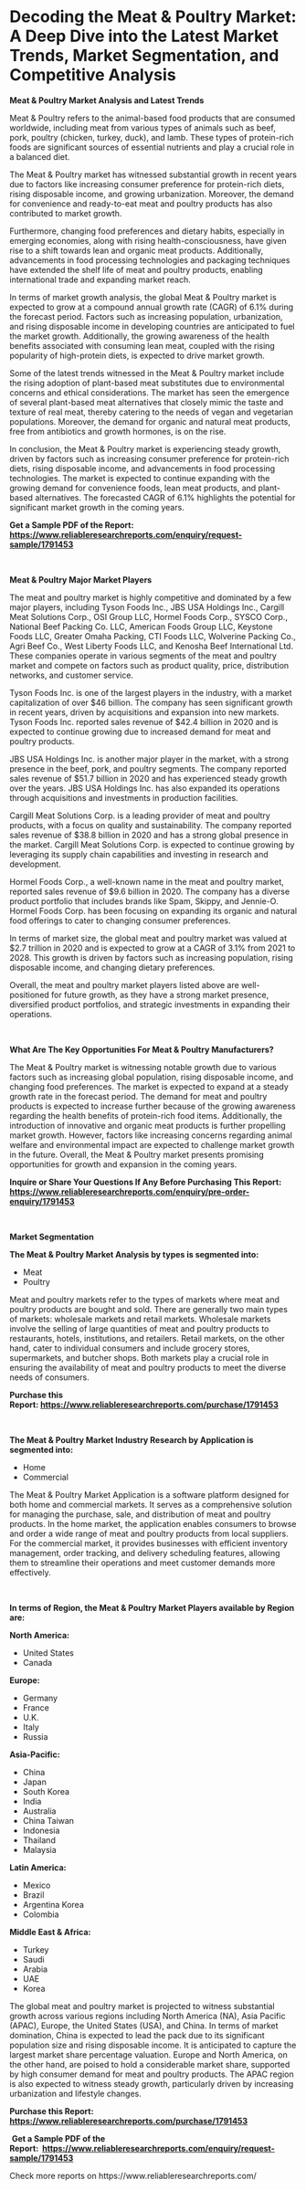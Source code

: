 <p><h1>Decoding the Meat & Poultry Market: A Deep Dive into the Latest Market Trends, Market Segmentation, and Competitive Analysis</h1></p><p><strong>Meat & Poultry Market Analysis and Latest Trends</strong></p>
<p><p>Meat & Poultry refers to the animal-based food products that are consumed worldwide, including meat from various types of animals such as beef, pork, poultry (chicken, turkey, duck), and lamb. These types of protein-rich foods are significant sources of essential nutrients and play a crucial role in a balanced diet.</p><p>The Meat & Poultry market has witnessed substantial growth in recent years due to factors like increasing consumer preference for protein-rich diets, rising disposable income, and growing urbanization. Moreover, the demand for convenience and ready-to-eat meat and poultry products has also contributed to market growth.</p><p>Furthermore, changing food preferences and dietary habits, especially in emerging economies, along with rising health-consciousness, have given rise to a shift towards lean and organic meat products. Additionally, advancements in food processing technologies and packaging techniques have extended the shelf life of meat and poultry products, enabling international trade and expanding market reach.</p><p>In terms of market growth analysis, the global Meat & Poultry market is expected to grow at a compound annual growth rate (CAGR) of 6.1% during the forecast period. Factors such as increasing population, urbanization, and rising disposable income in developing countries are anticipated to fuel the market growth. Additionally, the growing awareness of the health benefits associated with consuming lean meat, coupled with the rising popularity of high-protein diets, is expected to drive market growth.</p><p>Some of the latest trends witnessed in the Meat & Poultry market include the rising adoption of plant-based meat substitutes due to environmental concerns and ethical considerations. The market has seen the emergence of several plant-based meat alternatives that closely mimic the taste and texture of real meat, thereby catering to the needs of vegan and vegetarian populations. Moreover, the demand for organic and natural meat products, free from antibiotics and growth hormones, is on the rise.</p><p>In conclusion, the Meat & Poultry market is experiencing steady growth, driven by factors such as increasing consumer preference for protein-rich diets, rising disposable income, and advancements in food processing technologies. The market is expected to continue expanding with the growing demand for convenience foods, lean meat products, and plant-based alternatives. The forecasted CAGR of 6.1% highlights the potential for significant market growth in the coming years.</p></p>
<p><strong>Get a Sample PDF of the Report:&nbsp; <a href="https://www.reliableresearchreports.com/enquiry/request-sample/1791453">https://www.reliableresearchreports.com/enquiry/request-sample/1791453</a></strong></p>
<p>&nbsp;</p>
<p><strong>Meat & Poultry Major Market Players</strong></p>
<p><p>The meat and poultry market is highly competitive and dominated by a few major players, including Tyson Foods Inc., JBS USA Holdings Inc., Cargill Meat Solutions Corp., OSI Group LLC, Hormel Foods Corp., SYSCO Corp., National Beef Packing Co. LLC, American Foods Group LLC, Keystone Foods LLC, Greater Omaha Packing, CTI Foods LLC, Wolverine Packing Co., Agri Beef Co., West Liberty Foods LLC, and Kenosha Beef International Ltd. These companies operate in various segments of the meat and poultry market and compete on factors such as product quality, price, distribution networks, and customer service.</p><p>Tyson Foods Inc. is one of the largest players in the industry, with a market capitalization of over $46 billion. The company has seen significant growth in recent years, driven by acquisitions and expansion into new markets. Tyson Foods Inc. reported sales revenue of $42.4 billion in 2020 and is expected to continue growing due to increased demand for meat and poultry products.</p><p>JBS USA Holdings Inc. is another major player in the market, with a strong presence in the beef, pork, and poultry segments. The company reported sales revenue of $51.7 billion in 2020 and has experienced steady growth over the years. JBS USA Holdings Inc. has also expanded its operations through acquisitions and investments in production facilities.</p><p>Cargill Meat Solutions Corp. is a leading provider of meat and poultry products, with a focus on quality and sustainability. The company reported sales revenue of $38.8 billion in 2020 and has a strong global presence in the market. Cargill Meat Solutions Corp. is expected to continue growing by leveraging its supply chain capabilities and investing in research and development.</p><p>Hormel Foods Corp., a well-known name in the meat and poultry market, reported sales revenue of $9.6 billion in 2020. The company has a diverse product portfolio that includes brands like Spam, Skippy, and Jennie-O. Hormel Foods Corp. has been focusing on expanding its organic and natural food offerings to cater to changing consumer preferences.</p><p>In terms of market size, the global meat and poultry market was valued at $2.7 trillion in 2020 and is expected to grow at a CAGR of 3.1% from 2021 to 2028. This growth is driven by factors such as increasing population, rising disposable income, and changing dietary preferences.</p><p>Overall, the meat and poultry market players listed above are well-positioned for future growth, as they have a strong market presence, diversified product portfolios, and strategic investments in expanding their operations.</p></p>
<p>&nbsp;</p>
<p><strong>What Are The Key Opportunities For Meat & Poultry Manufacturers?</strong></p>
<p><p>The Meat & Poultry market is witnessing notable growth due to various factors such as increasing global population, rising disposable income, and changing food preferences. The market is expected to expand at a steady growth rate in the forecast period. The demand for meat and poultry products is expected to increase further because of the growing awareness regarding the health benefits of protein-rich food items. Additionally, the introduction of innovative and organic meat products is further propelling market growth. However, factors like increasing concerns regarding animal welfare and environmental impact are expected to challenge market growth in the future. Overall, the Meat & Poultry market presents promising opportunities for growth and expansion in the coming years.</p></p>
<p><strong>Inquire or Share Your Questions If Any Before Purchasing This Report: <a href="https://www.reliableresearchreports.com/enquiry/pre-order-enquiry/1791453">https://www.reliableresearchreports.com/enquiry/pre-order-enquiry/1791453</a></strong></p>
<p>&nbsp;</p>
<p><strong>Market Segmentation</strong></p>
<p><strong>The Meat & Poultry Market Analysis by types is segmented into:</strong></p>
<p><ul><li>Meat</li><li>Poultry</li></ul></p>
<p><p>Meat and poultry markets refer to the types of markets where meat and poultry products are bought and sold. There are generally two main types of markets: wholesale markets and retail markets. Wholesale markets involve the selling of large quantities of meat and poultry products to restaurants, hotels, institutions, and retailers. Retail markets, on the other hand, cater to individual consumers and include grocery stores, supermarkets, and butcher shops. Both markets play a crucial role in ensuring the availability of meat and poultry products to meet the diverse needs of consumers.</p></p>
<p><strong>Purchase this Report:&nbsp;<a href="https://www.reliableresearchreports.com/purchase/1791453">https://www.reliableresearchreports.com/purchase/1791453</a></strong></p>
<p>&nbsp;</p>
<p><strong>The Meat & Poultry Market Industry Research by Application is segmented into:</strong></p>
<p><ul><li>Home</li><li>Commercial</li></ul></p>
<p><p>The Meat & Poultry Market Application is a software platform designed for both home and commercial markets. It serves as a comprehensive solution for managing the purchase, sale, and distribution of meat and poultry products. In the home market, the application enables consumers to browse and order a wide range of meat and poultry products from local suppliers. For the commercial market, it provides businesses with efficient inventory management, order tracking, and delivery scheduling features, allowing them to streamline their operations and meet customer demands more effectively.</p></p>
<p>&nbsp;</p>
<p><strong>In terms of Region, the Meat & Poultry Market Players available by Region are:</strong></p>
<p>
    <p> <strong> North America: </strong>
        <ul>
            <li>United States</li>
            <li>Canada</li>
        </ul>
        </p> 
    <p> <strong> Europe: </strong>
        <ul>
            <li>Germany</li>
            <li>France</li>
            <li>U.K.</li>
            <li>Italy</li>
            <li>Russia</li>
        </ul>
        </p> 
    <p> <strong> Asia-Pacific: </strong>
        <ul>
            <li>China</li>
            <li>Japan</li>
            <li>South Korea</li>
            <li>India</li>
            <li>Australia</li>
            <li>China Taiwan</li>
            <li>Indonesia</li>
            <li>Thailand</li>
            <li>Malaysia</li>
        </ul>
        </p> 
    <p> <strong> Latin America: </strong>
        <ul>
            <li>Mexico</li>
            <li>Brazil</li>
            <li>Argentina Korea</li>
            <li>Colombia</li>
        </ul>
        </p> 
    <p> <strong> Middle East & Africa: </strong>
        <ul>
            <li>Turkey</li>
            <li>Saudi</li>
            <li>Arabia</li>
            <li>UAE</li>
            <li>Korea</li>
        </ul>
    </p>
    </p>
<p><p>The global meat and poultry market is projected to witness substantial growth across various regions including North America (NA), Asia Pacific (APAC), Europe, the United States (USA), and China. In terms of market domination, China is expected to lead the pack due to its significant population size and rising disposable income. It is anticipated to capture the largest market share percentage valuation. Europe and North America, on the other hand, are poised to hold a considerable market share, supported by high consumer demand for meat and poultry products. The APAC region is also expected to witness steady growth, particularly driven by increasing urbanization and lifestyle changes.</p></p>
<p><strong>Purchase this Report: <a href="https://www.reliableresearchreports.com/purchase/1791453">https://www.reliableresearchreports.com/purchase/1791453</a></strong></p>
<p>&nbsp;<strong>Get a Sample PDF of the Report:&nbsp;&nbsp;<a href="https://www.reliableresearchreports.com/enquiry/request-sample/1791453">https://www.reliableresearchreports.com/enquiry/request-sample/1791453</a></strong></p>
<p><strong></strong></p>
<p>Check more reports on https://www.reliableresearchreports.com/</p>